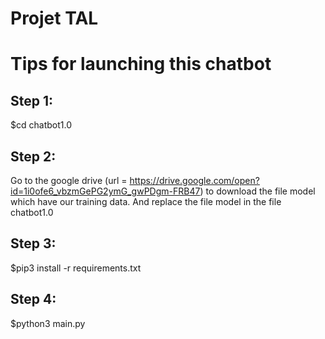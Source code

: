 Projet TAL
=====================================================

# Tips for launching this chatbot

## Step 1:

$cd chatbot1.0

## Step 2:

Go to the google drive (url = https://drive.google.com/open?id=1i0ofe6_vbzmGePG2ymG_gwPDgm-FRB47) to download the file model which have our training data. And replace the file model in the file chatbot1.0

## Step 3:

$pip3 install -r requirements.txt

## Step 4:

$python3 main.py
